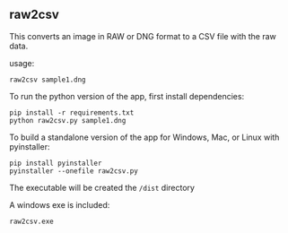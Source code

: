 raw2csv
-------

This converts an image in RAW or DNG format to a CSV file with the raw data.

usage:

    raw2csv sample1.dng

To run the python version of the app, first install dependencies:
    
    pip install -r requirements.txt
    python raw2csv.py sample1.dng
    
To build a standalone version of the app for Windows, Mac, or Linux with pyinstaller:

    pip install pyinstaller 
    pyinstaller --onefile raw2csv.py

The executable will be created the `/dist` directory

A windows exe is included:

    raw2csv.exe

